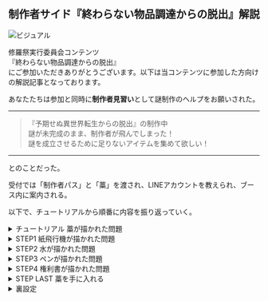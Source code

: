 
## 制作者サイド『終わらない物品調達からの脱出』解説

![ビジュアル](@visual_b)

修羅祭実行委員会コンテンツ  
『終わらない物品調達からの脱出』  
にご参加いただきありがとうございます。以下は当コンテンツに参加した方向けの解説記事となっております。

あなたたちは参加と同時に**制作者見習い**として謎制作のヘルプをお願いされた。  

---
> 『予期せぬ異世界転生からの脱出』の制作中  
> 謎が未完成のまま、制作者が飛んでしまった！  
> 謎を成立させるために足りないアイテムを集めて欲しい！  
---
とのことだった。

受付では「制作者パス」と「藁」を渡され、LINEアカウントを教えられ、ブース内に案内される。

以下で、チュートリアルから順番に内容を振り返っていく。

<details>
<summary>チュートリアル 藁が描かれた問題</summary>

![チュートリアル藁](@b_tutorial_wara)  
答えは『みかん』だ。  
①＝み  
②＝か  
③＝ん  
上のように当てはめる。  
すると、材質が紙で英語にするとエアプレーンとなることがわかる。 

なので「紙飛行機」が探すものだということが判明する。  
![チュートリアル紙飛行機](@b_tutorial_plane)  
メッセージで「紙飛行機」と送ると、『ブースの中の「スタッフ」の名札を付けた人』が持っていることを教えてくれる。  
切実に「藁」を欲しがる『「スタッフ」の名札を付けた人』に「藁」を渡し、「紙飛行機」をゲット。  
LINEに【えあぷした】と送ることで次に進めた。
</details>

<details>
<summary>STEP1 紙飛行機が描かれた問題</summary>

![STEP1　紙飛行機](@b_2_plane)  
答えは『きもの』だ。  
①＝き  
②＝も  
③＝の  
上のように当てはめる。
それぞれの〇の下に☆、一番左にとても大きな〇が見えることからそれぞれが太陽系の惑星の名前だということが推測できる。  

き〇☆＝きん星  
も〇☆＝もく星  
〇〇の〇☆＝てんのう星  
つまり、一番左は水星だとわかる。

なので「水」が探すものだということが判明する。  
![STEP1　水](@b_2_water)  
メッセージで「水」と送ると、「紙飛行機」と「水」を交換してくれる『お金持ちの人』の情報を教えてくれる  
『お金持ちの人』に「紙飛行機」を渡し、「水」をゲット。
LINEに【いろはすだ】と送ることで次に進めた。
</details>

<details>
<summary>STEP2 水が描かれた問題</summary>

![STEP2 水](@b_3_water)  
答えは『馬』だ。  
1～5と5文字であることから、英語のHORSEが導ける。  
1＝H  
2＝O  
3＝R  
4＝S  
5＝E  
上のように当てはまる。  
また、埋める単語が6個であることから、ROCKETを分割する必要があることがわかる。  
上から
R + ICE  
O + ?  
C + HAT  
K + NOW  
WIN + E  
STAR + T  
となり

![こんな感じ](@water_skelton)

上のように埋まる

なので「PEN(ペン)」が探すものだということが判明する。   
※「メン」でも成り立つが、それは見つからないといわれる。

![STEP2 ペン](@b_3_pen)

メッセージで「ペン」と送ると、「プラスチック」と「ペン」を交換してくれる『ゴミ集めをしてる人』の情報を教えてくれる。  
「水」のペットボトルが「プラスチック」であることがわかれば、先ほどの「水」と「ペン」が交換できるがわかる。  
『ゴミ集めをしてる人』に「水」を渡してと「ペン」をゲット。  
LINEに【ぺぺんぺん】と送ることで次に進めた。
</details>

<details>
<summary>STEP3 ペンが描かれた問題</summary>

![STEP3 ペン](@b_4_pen)

答えが『邸宅』だ。  
①②③①④⑤⑥が7文字であることから(⑥だけ90度反時計回りに回転)  
当てはまるのは英語のHOUSEではなく、TEITAKUであることがわかる。  

①＝T  
②＝E  
③＝I  
④＝A  
⑤＝K  
⑥＝C  
上のように当てはまる。 

△と▽が向きが反対で、〇にOが入ることがわかると、  
左にはWINDOW
右にはそれぞれ、TOP,MAIN,DECKと入る。  
「TOKYO TOWER」が探すものだと判明する。  
(探すものが「TOKYO TOWER」ということは最初に見たLINEのアイコンの背景、一番古い投稿の画像を見るとわかる。)    
![STEP3 東京タワー](@b_4_tower)  
メッセージで「東京タワー」と送ると「ペン」と「東京タワー」を交換してくれるのが先ほどの『お金持ちの人』だと教えてくれる。  
『お金持ちの人』に「ペン」を渡し、「東京タワー」の「権利書」をゲット。  
LINEに【ひがしとう】と送ることで次に進めた。

</details>

<details>
<summary>STEP4 権利書が描かれた問題</summary>

![STEP4 権利書](@b_4_contract)

「東京タワー」の「権利書」をゲットしたが、差し替えられたアイテムは「権利書」だった。  
どうにかして「東京タワー」をゲットする方法を考えなければならくなりました。  

ゲットした「権利書」を読む見ると・・・  
「<ins>この契約書にサインしたものは</ins>、東京タワーの権利を所有する。」  
とあるので、サインする方法を考えることになった。  

次に、サインするために「ペン」をゲットする方法を考えることになった。  
しかし、『金持ちの人』に「ペン」を返してもらおうとしても取り合ってくれない。  

「ペン」は『ゴミ集めをしてる人』が「プラスチック」と交換してくれることを思い出す。

手元にある「契約書」の入っていた「クリアファイル」が「プラスチック」であることに気付けば  
『ゴミ集めをしてる人』に「クリアファイル」を渡し、「ペン」を貸してもらえる。  
「東京タワー」の「権利書」に名前を書くことで「東京タワー」をゲットできた。  

LINEに【けいやくのとう】と送ることで次に進めた。
</details>

<details>
<summary>STEP LAST 藁を手に入れる</summary>

いろいろあって、最初の「藁」を手にいれないといけなくなった。  
最初のチュートリアルで「藁」と「紙飛行機」を交換したことを思い出すことで、次の参加者の「藁」と交換してもらえばいいとわかる。

手元の「権利書」を使えば、折ることで「紙飛行機」を作り出せると気づく。  
しかし、「紙飛行機」を持ってブース内に入ろうとすると「スタッフではない」と止められる。

「気をつけていただきたいこと」の投稿を確認すると、スタッフは「スタッフ」と書かれた紙パスケースを付けていることがわかる。  
「スタッフ」と書かれた紙をパスケースに入れればスタッフになれることがわかった。  

「スタッフ」と書かれた紙を作ろうにも、手元には「ペン」がない。  
『ゴミ集めをしてる人』に手元の「プラスチック」を渡しても、「好みじゃない」と取り合ってくれない。

よく見ると「権利書」の下には「＠謎フェスタップリ楽しむ委員会」とあり、切り取れば「スタッフ」の紙が作れそうだ。  
また、「権利書」には「<ins style="color: red;">※持ち主はこの権利書を好きにしていい</ins>」と記載がある。  
思い切って破ることで、「スタッフ」と書かれた紙をゲット。
が「スタッフ」となってるのに気づけば、その部分を破り取って「スタッフ」の紙が作ることができる。

「スタッフ」の紙をパスケースに入れ、スタッフになりすまして遂にブース内に入ることができた。  
ブース内で次の参加者に「紙飛行機」を渡し、「藁」をゲット。

LINEに【わらわらおわらした】と送信することでコンテンツクリアです。ありがとうございました。

### まとめ

数々の謎を作り出し  
上からの突然の謎の全部ボツに対しても挫折せず  
「スタッフ」の紙を「権利書」から破り取り、パスケースに入れ  
「権利書」を折って「紙飛行機」を作り  
スタッフになりすましてブース内で次の参加者に「権利書」で作った「紙飛行機」を渡し  
「藁」を手に入れる。

これを行うことで『終わらない物品調達からの脱出』クリアとなります
</details>

<details>
<summary>裏設定</summary>
<details>
<summary>ゴミ集めの人</summary>

通称  
**プラスチック大好き人間**  
プラスチック美食家。  
好みのプラスチックを探して、いろんな場所に現れる神出鬼没のプラスチック大好き人間。  
主にリサイクル可能なプラスチックを好む。  
好みじゃないプラスチックはぱっと見でわかるため、すぐ興味をなくす。  
手に入れたプラスチックは人目のないところで新鮮なうちに食べているため、増えすぎることはない。

</details>
